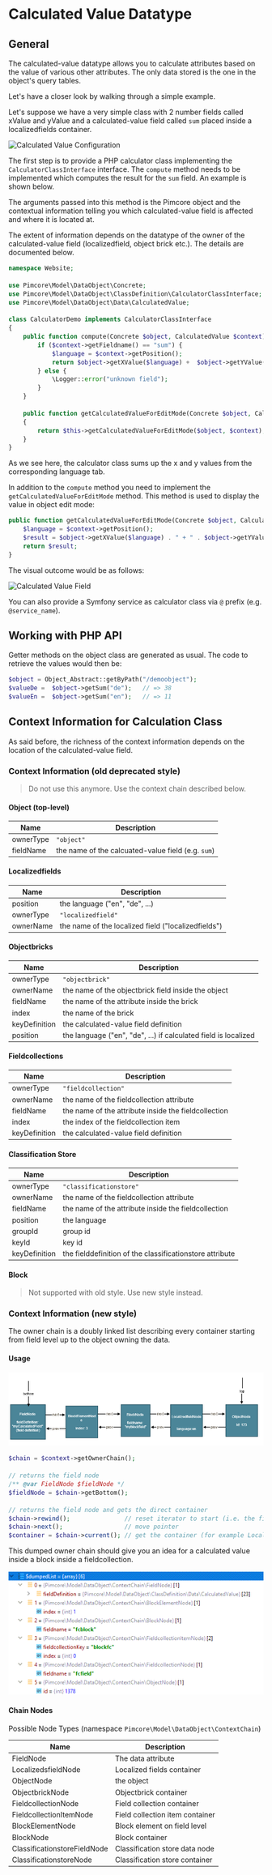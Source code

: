 # Calculated Value Datatype


## General

The calculated-value datatype allows you to calculate attributes based on the value of various other attributes. 
The only data stored is the one in the object's query tables.

Let's have a closer look by walking through a simple example.

Let's suppose we have a very simple class with 2 number fields called xValue and yValue and a calculated-value field 
called `sum` placed inside a localizedfields container.

![Calculated Value Configuration](../../../img/classes-datatypes-calculated.png)


The first step is to provide a PHP calculator class implementing the `CalculatorClassInterface` interface. The `compute` method needs to be implemented which computes the result for the `sum` field. An example is shown below.

The arguments passed into this method is the Pimcore object and the contextual information telling you which 
calculated-value field is affected and where it is located at.

The extent of information depends on the datatype of the owner of the calculated-value field 
(localizedfield, object brick etc.). The details are documented below.

```php
namespace Website;
 
use Pimcore\Model\DataObject\Concrete;
use Pimcore\Model\DataObject\ClassDefinition\CalculatorClassInterface;
use Pimcore\Model\DataObject\Data\CalculatedValue;
 
class CalculatorDemo implements CalculatorClassInterface
{
    public function compute(Concrete $object, CalculatedValue $context):string {
        if ($context->getFieldname() == "sum") {
            $language = $context->getPosition();
            return $object->getXValue($language) +  $object->getYValue($language);
        } else {
            \Logger::error("unknown field");
        }
    }

    public function getCalculatedValueForEditMode(Concrete $object, CalculatedValue $context): string
    {
        return $this->getCalculatedValueForEditMode($object, $context);
    }
} 
```

As we see here, the calculator class sums up the x and y values from the corresponding language tab.

In addition to the `compute` method you need to implement the `getCalculatedValueForEditMode` method. This method is used to display the value in object edit mode:
```php
public function getCalculatedValueForEditMode(Concrete $object, CalculatedValue $context): string {
    $language = $context->getPosition();
    $result = $object->getXValue($language) . " + " . $object->getYValue($language) . " = " . $this->compute($object, $context);
    return $result;
}
```

The visual outcome would be as follows: 

![Calculated Value Field](../../../img/classes-datatypes-calculated-field.png)

You can also provide a Symfony service as calculator class via `@` prefix (e.g. `@service_name`).


## Working with PHP API

Getter methods on the object class are generated as usual. The code to retrieve the values would then be: 
```php
$object = Object_Abstract::getByPath("/demoobject");
$valueDe =  $object->getSum("de");   // => 38
$valueEn =  $object->getSum("en");   // => 11
```

## Context Information for Calculation Class
As said before, the richness of the context information depends on the location of the calculated-value field.

### Context Information (old deprecated style)

> Do not use this anymore. Use the context chain described below.

#### Object (top-level)

| Name      | Description                                        |
|-----------|----------------------------------------------------|
| ownerType | `"object"`                                         |
| fieldName | the name of the calcuated-value field (e.g. `sum`) |


#### Localizedfields

| Name      | Description                                         |
|-----------|-----------------------------------------------------|
| position  | the language ("en", "de", ...)                      |
| ownerType | `"localizedfield"`                                  |
| ownerName | the name of the localized field ("localizedfields") |


#### Objectbricks

| Name          | Description                                                     |
|---------------|-----------------------------------------------------------------|
| ownerType     | `"objectbrick"`                                                 |
| ownerName     | the name of the objectbrick field inside the object             |
| fieldName     | the name of the attribute inside the brick                      |
| index         | the name of the brick                                           |
| keyDefinition | the calculated-value field definition                           |
| position      | the language ("en", "de", ...) if calculated field is localized |


#### Fieldcollections

| Name          | Description                                          |
|---------------|------------------------------------------------------|
| ownerType     | `"fieldcollection"`                                  |
| ownerName     | the name of the fieldcollection attribute            |
| fieldName     | the name of the attribute inside the fieldcollection |
| index         | the index of the fieldcollection item                |
| keyDefinition | the calculated-value field definition                |


#### Classification Store

| Name          | Description                                              |
|---------------|----------------------------------------------------------|
| ownerType     | `"classificationstore"`                                  |
| ownerName     | the name of the fieldcollection attribute                |
| fieldName     | the name of the attribute inside the fieldcollection     |
| position      | the language                                             |
| groupId       | group id                                                 |
| keyId         | key id                                                   |
| keyDefinition | the fielddefinition of the classificationstore attribute |

#### Block

> Not supported with old style. Use new style instead.

### Context Information (new style)

The owner chain is a doubly linked list describing every container starting from field level up to the
object owning the data.

#### Usage

![Calculated Value Configuration](../../../img/context_ownerchain.png)

```php
$chain = $context->getOwnerChain();

// returns the field node
/** @var FieldNode $fieldNode */
$fieldNode = $chain->getBottom();

// returns the field node and gets the direct container
$chain->rewind();               // reset iterator to start (i.e. the field node)
$chain->next();                 // move pointer
$container = $chain->current(); // get the container (for example LocalizedfieldNode) 
```

This dumped owner chain should give you an idea for a calculated value inside a block inside a fieldcollection.

![Dump](../../../img/contextdump.png)

#### Chain Nodes

Possible Node Types (namespace `Pimcore\Model\DataObject\ContextChain`)

| Name                         | Description                     |
|------------------------------|---------------------------------|
| FieldNode                    | The data attribute              |
| LocalizedsfieldNode          | Localized fields container      |
| ObjectNode                   | the object                      |
| ObjectbrickNode              | Objectbrick container           |
| FieldcollectionNode          | Field collection container      |
| FieldcollectionItemNode      | Field collection item container |
| BlockElementNode             | Block element on field level    |
| BlockNode                    | Block container                 |
| ClassificationstoreFieldNode | Classification store data node  |
| ClassificationstoreNode      | Classification store container  |

